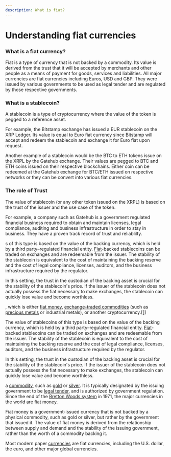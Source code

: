```yaml
---
description: What is fiat?
---
```


# Understanding fiat currencies

### What is a fiat currency?

Fiat is a type of currency that is not backed by a commodity.  Its value is derived from the trust that it will be accepted by merchants and other people as a means of payment for goods, services and liabilities. All major currencies are fiat currencies including Euros, USD and GBP. They were issued by various governments to be used as legal tender and are regulated by those respective governments.&#x20;

### What is a stablecoin?

A stablecoin is a type of cryptocurrency where the value of the token is pegged to a reference asset.

For example, the Bitstamp exchange has issued a EUR stablecoin on the XRP Ledger. Its value is equal to Euro fiat currency since Bitstamp will accept and redeem the stablecoin and exchange it for Euro fiat upon request.

Another example of a stablecoin would be the BTC to ETH tokens issue on the XRPL by the Gatehub exchange. Their values are pegged to BTC and ETH coins issued on their respective blockchains. Either coin can be redeemed at the Gatehub exchange for BTC/ETH issued on respective networks or they can be convert into various fiat currencies.

### The role of Trust

The value of stablecoin (or any other token issued on the XRPL) is based on the trust of the issuer and the use case of the token.

For example, a company such as Gatehub is a government regulated financial business required to obtain and maintain licenses, legal compliance, auditing and business infrastructure in order to stay in business. They have a proven track record of trust and reliablilty.







&#x20;s of this type is based on the value of the backing currency, which is held by a third party–regulated financial entity. [Fiat](https://en.wikipedia.org/wiki/Fiat\_currency)-backed stablecoins can be traded on exchanges and are redeemable from the issuer. The stability of the stablecoin is equivalent to the cost of maintaining the backing reserve and the cost of legal compliance, licenses, auditors, and the business infrastructure required by the regulator.

In this setting, the trust in the custodian of the backing asset is crucial for the stability of the stablecoin's price. If the issuer of the stablecoin does not actually possess the fiat necessary to make exchanges, the stablecoin can quickly lose value and become worthless.



, which is either [fiat money](https://en.wikipedia.org/wiki/Fiat\_money), [exchange-traded commodities](https://en.wikipedia.org/wiki/Exchange-traded\_product) (such as [precious metals](https://en.wikipedia.org/wiki/Precious\_metal) or industrial metals), or another cryptocurrency.[\[1\]](https://en.wikipedia.org/wiki/Stablecoin#cite\_note-bb20210319-1)

The value of stablecoins of this type is based on the value of the backing currency, which is held by a third party–regulated financial entity. [Fiat](https://en.wikipedia.org/wiki/Fiat\_currency)-backed stablecoins can be traded on exchanges and are redeemable from the issuer. The stability of the stablecoin is equivalent to the cost of maintaining the backing reserve and the cost of legal compliance, licenses, auditors, and the business infrastructure required by the regulator.

In this setting, the trust in the custodian of the backing asset is crucial for the stability of the stablecoin's price. If the issuer of the stablecoin does not actually possess the fiat necessary to make exchanges, the stablecoin can quickly lose value and become worthless.

a [commodity](https://en.wikipedia.org/wiki/Commodity), such as [gold](https://en.wikipedia.org/wiki/Gold) or [silver](https://en.wikipedia.org/wiki/Silver). It is typically designated by the issuing government to be [legal tender](https://en.wikipedia.org/wiki/Legal\_tender), and is authorized by government regulation. Since the end of the [Bretton Woods system](https://en.wikipedia.org/wiki/Bretton\_Woods\_system) in 1971, the major currencies in the world are fiat money.

Fiat money is a government-issued currency that is not backed by a physical commodity, such as gold or silver, but rather by the government that issued it. The value of fiat money is derived from the relationship between supply and demand and the stability of the issuing government, rather than the worth of a commodity backing it.

Most modern paper [currencies](https://www.investopedia.com/terms/c/currency.asp) are fiat currencies, including the U.S. dollar, the euro, and other major global currencies.
